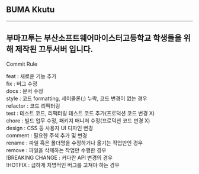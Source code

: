 ## BUMA Kkutu
---
부마끄투는 부산소프트웨어마이스터고등학교 학생들을 위해 제작된 끄투서버 입니다.
---
Commit Rule

feat : 새로운 기능 추가  
fix : 버그 수정  
docs : 문서 수정  
style : 코드 formatting, 세미콜론(;) 누락, 코드 변경이 없는 경우  
refactor : 코드 리팩터링  
test : 테스트 코드, 리팩터링 테스트 코드 추가(프로덕션 코드 변경 X)  
chore : 빌드 업무 수정, 패키지 매니저 수정(프로덕션 코드 변경 X)  
design : CSS 등 사용자 UI 디자인 변경   
comment : 필요한 주석 추가 및 변경  
rename : 파일 혹은 폴더명을 수정하거나 옮기는 작업만인 경우  
remove : 파일을 삭제하는 작업만 수행한 경우  
!BREAKING CHANGE : 커다란 API 변경의 경우  
!HOTFIX : 급하게 치명적인 버그를 고쳐야 하는 경우  